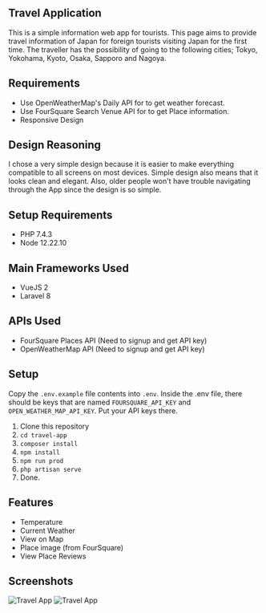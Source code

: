 ## Travel Application

This is a simple information web app for tourists. This page aims to provide travel information of Japan for foreign tourists visiting Japan for the first time. The traveller has the possibility of going to the following cities; Tokyo, Yokohama, Kyoto, Osaka, Sapporo and Nagoya.

## Requirements

- Use OpenWeatherMap's Daily API for to get weather forecast.
- Use FourSquare Search Venue API for to get Place information.
- Responsive Design

## Design Reasoning
I chose a very simple design because it is easier to make everything compatible to all screens on most devices. Simple design also means that it looks clean and elegant. Also, older people won't have trouble navigating through the App since the design is so simple.

## Setup Requirements

- PHP 7.4.3
- Node 12.22.10

## Main Frameworks Used

- VueJS 2
- Laravel 8

## APIs Used

- FourSquare Places API (Need to signup and get API key)
- OpenWeatherMap API (Need to signup and get API key)

## Setup

Copy the `.env.example` file contents into `.env`.
Inside the .env file, there should be keys that are named `FOURSQUARE_API_KEY` and `OPEN_WEATHER_MAP_API_KEY`.
Put your API keys there.

1. Clone this repository
2. `cd travel-app`
3. `composer install`
4. `npm install`
5. `npm run prod`
6. `php artisan serve`
7. Done.

## Features

- Temperature
- Current Weather
- View on Map
- Place image (from FourSquare)
- View Place Reviews

## Screenshots

![Travel App](https://i.imgur.com/Bc3n8zy.png)
![Travel App](https://i.imgur.com/3KAMl3k.png)


